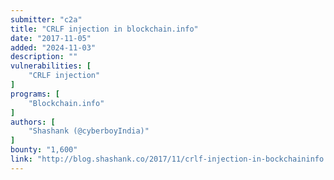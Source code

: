 ```yaml
---
submitter: "c2a"
title: "CRLF injection in blockchain.info"
date: "2017-11-05"
added: "2024-11-03"
description: ""
vulnerabilities: [
    "CRLF injection"
]
programs: [
    "Blockchain.info"
]
authors: [
    "Shashank (@cyberboyIndia)"
]
bounty: "1,600"
link: "http://blog.shashank.co/2017/11/crlf-injection-in-bockchaininfo.html"
---
```




